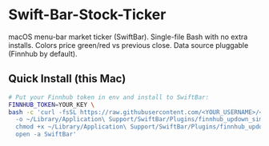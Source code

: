 # Swift-Bar-Stock-Ticker
macOS menu-bar market ticker (SwiftBar). Single-file Bash with no extra installs. Colors price green/red vs previous close. Data source pluggable (Finnhub by default).

## Quick Install (this Mac)
```bash
# Put your Finnhub token in env and install to SwiftBar:
FINNHUB_TOKEN=YOUR_KEY \
bash -c 'curl -fsSL https://raw.githubusercontent.com/<YOUR_USERNAME>/<YOUR_REPO>/main/plugins/finnhub_updown_simple_nodeps.30s.sh \
  -o ~/Library/Application\ Support/SwiftBar/Plugins/finnhub_updown_simple_nodeps.30s.sh && \
  chmod +x ~/Library/Application\ Support/SwiftBar/Plugins/finnhub_updown_simple_nodeps.30s.sh && \
  open -a SwiftBar'
